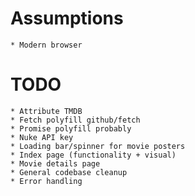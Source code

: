 # Assumptions
    * Modern browser

# TODO
    * Attribute TMDB
    * Fetch polyfill github/fetch
    * Promise polyfill probably
    * Nuke API key
    * Loading bar/spinner for movie posters
    * Index page (functionality + visual)
    * Movie details page
    * General codebase cleanup
    * Error handling